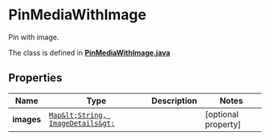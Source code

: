 

# PinMediaWithImage

Pin with image.

The class is defined in **[PinMediaWithImage.java](../../src/main/java/org/openapitools/model/PinMediaWithImage.java)**

## Properties

Name | Type | Description | Notes
------------ | ------------- | ------------- | -------------
**images** | [`Map&lt;String, ImageDetails&gt;`](ImageDetails.md) |  |  [optional property]



